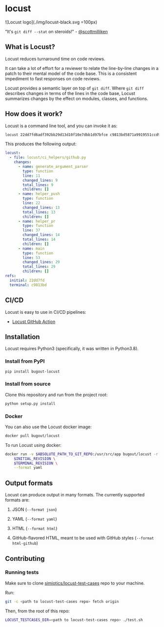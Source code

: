 # locust

![Locust logo](./img/locust-black.svg =100px)

"It's `git diff --stat` on steroids!" - [@scottmilliken](https://gitlab.com/scottmilliken)

## What is Locust?

Locust reduces turnaround time on code reviews.

It can take a lot of effort for a reviewer to relate the line-by-line changes in a patch to
their mental model of the code base. This is a consistent impediment to fast responses on code
reviews.

Locust provides a semantic layer on top of `git diff`. Where `git diff` describes changes in terms
of the lines in the code base, Locust summarizes changes by the effect on modules, classes, and
functions.

## How does it work?

Locust is a command line tool, and you can invoke it as:

```bash
locust 22dd7fd6adf392bb29d13d10f10e7dbb1d97bfce c9813bd5871a9919551ccd917712135c40367c5c --format yaml
```

This produces the following output:

```yaml
locust:
  - file: locust/ci_helpers/github.py
    changes:
      - name: generate_argument_parser
        type: function
        line: 11
        changed_lines: 9
        total_lines: 9
        children: []
      - name: helper_push
        type: function
        line: 22
        changed_lines: 13
        total_lines: 13
        children: []
      - name: helper_pr
        type: function
        line: 37
        changed_lines: 14
        total_lines: 14
        children: []
      - name: main
        type: function
        line: 53
        changed_lines: 29
        total_lines: 29
        children: []
refs:
  initial: 22dd7fd
  terminal: c9813bd
```

## CI/CD

Locust is easy to use in CI/CD pipelines:

- [Locust GitHub Action](https://github.com/simiotics/locust-action)

## Installation

Locust requires Python3 (specifically, it was written in Python3.8).

### Install from PyPI

```bash
pip install bugout-locust
```

### Install from source

Clone this repository and run from the project root:

```bash
python setup.py install
```

### Docker

You can also use the Locust docker image:

```bash
docker pull bugout/locust
```

To run Locust using docker:

```bash
docker run -v $ABSOLUTE_PATH_TO_GIT_REPO:/usr/src/app bugout/locust -r /usr/src/app \
    $INITIAL_REVISION \
    $TERMINAL_REVISION \
    --format yaml
```

## Output formats

Locust can produce output in many formats. The currently supported formats are:

1. JSON (`--format json`)

2. YAML (`--format yaml`)

3. HTML (`--format html`)

4. GitHub-flavored HTML, meant to be used with GitHub styles (`--format html-github`)

## Contributing

### Running tests

Make sure to clone [simiotics/locust-test-cases](https://github.com/simiotics/locust-test-cases)
repo to your machine.

Run:

```bash
git -c <path to locust-test-cases repo> fetch origin
```

Then, from the root of this repo:

```bash
LOCUST_TESTCASES_DIR=<path to locust-test-cases repo> ./test.sh
```
